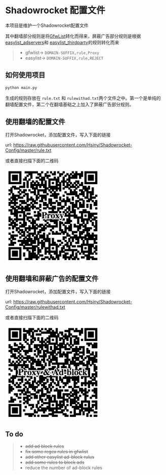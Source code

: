 # Shadowrocket 配置文件

本项目是维护一个Shadowrocket配置文件

其中翻墙部分规则是将[GfwList](https://github.com/gfwlist/gfwlist)转化而得来，屏蔽广告部分规则是根据[easylist_adservers](https://github.com/easylist/easylist/blob/master/easylist/easylist_adservers.txt)和
[easylist_thirdparty](https://github.com/easylist/easylist/blob/master/easylist/easylist_thirdparty.txt)的规则转化而来

>* gfwlist->  ```DOMAIN-SUFFIX,rule,Proxy```
>* easylist-> ```DOMAIN-SUFFIX,rule,REJECT```

## 如何使用项目

``` Python
python main.py 
```
生成的规则存放在 ```rule.txt``` 和 ```rulewithad.txt```两个文件之中。第一个是单纯的翻墙配置文件，第二个在翻墙基础之上加入了屏蔽广告部分规则。

## 使用翻墙的配置文件

打开Shadowrocket，添加配置文件，写入下面的链接
 
url:  https://raw.githubusercontent.com/Hsiny/Shadowrocket-Config/master/rule.txt

或者直接扫描下面的二维码

![QR code](png\proxy.png)

## 使用翻墙和屏蔽广告的配置文件

打开Shadowrocket，添加配置文件，写入下面的链接 
 
url:  https://raw.githubusercontent.com/Hsiny/Shadowrocket-Config/master/rulewithad.txt

或者直接扫描下面的二维码

![QR code](png\proxyandadblock.png)


## To do
>* ~~add ad block rules~~
>* ~~fix some regex rules in gfwlist~~
>* ~~add other easylist ad-block rulus~~
>* ~~add some rules to block ads~~
>* reduce the number of ad-block rules





